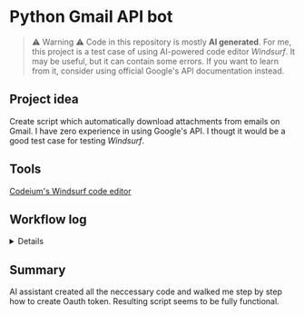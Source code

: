 # Python Gmail API bot

> ⚠️ Warning ⚠️
> Code in this repository is mostly **AI generated**. For me, this project is a test case of using AI-powered code editor *Windsurf*. It may be useful, but it can contain some errors. If you want to learn from it, consider using official Google's API documentation instead.

## Project idea

Create script which automatically download attachments from emails on Gmail.
I have zero experience in using Google's API. I thougt it would be a good test case for testing *Windsurf*.

## Tools

[Codeium&#39;s Windsurf code editor](https://codeium.com/windsurfhttps:/)

## Workflow log
<details>
### Me

*How to access gmail's inbox with Python*

**Cascade chat response**

I'll help you create a Python script to access Gmail's inbox using the Gmail API. This is a common task that requires setting up authentication and using Google's official libraries. Here's how we can do it:

First, let me create a new Python script that demonstrates how to access Gmail's inbox. I'll include all necessary imports and setup instructions.

**Error**Cascade cannot propose edits to files that do not exist.

I'll create a script that demonstrates how to access Gmail's inbox. Here's what we'll need:

**Error**Cascade cannot propose edits to files that do not exist.

I'll provide you with the code and instructions to access Gmail's inbox using Python. Here's what you'll need to do:

1. First, install the required packages:

<pre><div><div class="relative -mb-[1px] flex flex-row items-center justify-between rounded-t border border-gray-700 px-2 py-0.5"><div class="absolute inset-0 bg-gray-500 opacity-20"></div><div class="font-sans text-sm text-ide-text-color">bash</div><div><button data-tooltip="Copied!" class="relative z-10 rounded px-2 py-1 text-xs whitespace-nowrap text-ide-text-color font-sans hover:bg-gray-500/10 cursor-pointer disabled:cursor-not-allowed after:absolute after:-bottom-1 after:left-2/4 after:-translate-x-1/2 after:translate-y-full after:rounded after:bg-black after:px-1 after:py-0.5 after:text-xs after:text-white after:opacity-0 transition-opacity after:duration-200 after:content-[attr(data-tooltip)]">Copy</button><button data-tooltip="Inserted!" class="relative z-10 rounded px-2 py-1 text-xs whitespace-nowrap text-ide-text-color font-sans hover:bg-gray-500/10 cursor-pointer disabled:cursor-not-allowed after:absolute after:-bottom-1 after:left-2/4 after:-translate-x-1/2 after:translate-y-full after:rounded after:bg-black after:px-1 after:py-0.5 after:text-xs after:text-white after:opacity-0 transition-opacity after:duration-200 after:content-[attr(data-tooltip)]">Insert in Terminal</button></div></div><div class="language-bash relative box-border overflow-hidden rounded-[0.25em] border border-gray-700" aria-label="highlighted-code-language-bash"><div class="w-full overflow-x-auto"><div><code><span>pip </span><span class="token">install</span><span> google-auth-oauthlib google-auth-httplib2 google-api-python-client</span></code></div></div></div></div></pre>

2. Create a new file called`gmail_reader.py` with this code:

<pre><div><div class="relative -mb-[1px] flex flex-row items-center justify-between rounded-t border border-gray-700 px-2 py-0.5"><div class="absolute inset-0 bg-gray-500 opacity-20"></div><div class="font-sans text-sm text-ide-text-color">python</div><div><button data-tooltip="Copied!" class="relative z-10 rounded px-2 py-1 text-xs whitespace-nowrap text-ide-text-color font-sans hover:bg-gray-500/10 cursor-pointer disabled:cursor-not-allowed after:absolute after:-bottom-1 after:left-2/4 after:-translate-x-1/2 after:translate-y-full after:rounded after:bg-black after:px-1 after:py-0.5 after:text-xs after:text-white after:opacity-0 transition-opacity after:duration-200 after:content-[attr(data-tooltip)]">Copy</button><button data-tooltip="Inserted!" class="relative z-10 rounded px-2 py-1 text-xs whitespace-nowrap text-ide-text-color font-sans hover:bg-gray-500/10 cursor-pointer disabled:cursor-not-allowed after:absolute after:-bottom-1 after:left-2/4 after:-translate-x-1/2 after:translate-y-full after:rounded after:bg-black after:px-1 after:py-0.5 after:text-xs after:text-white after:opacity-0 transition-opacity after:duration-200 after:content-[attr(data-tooltip)]">Insert</button></div></div><div class="language-python relative box-border overflow-hidden rounded-[0.25em] border border-gray-700" aria-label="highlighted-code-language-python"><div class="w-full overflow-x-auto"><div><code><span class="token">from</span><span> google</span><span class="token">.</span><span>oauth2</span><span class="token">.</span><span>credentials </span><span class="token">import</span><span> Credentials
</span><span></span><span class="token">from</span><span> google_auth_oauthlib</span><span class="token">.</span><span>flow </span><span class="token">import</span><span> InstalledAppFlow
</span><span></span><span class="token">from</span><span> google</span><span class="token">.</span><span>auth</span><span class="token">.</span><span>transport</span><span class="token">.</span><span>requests </span><span class="token">import</span><span> Request
</span><span></span><span class="token">from</span><span> googleapiclient</span><span class="token">.</span><span>discovery </span><span class="token">import</span><span> build
</span><span></span><span class="token">import</span><span> pickle
</span><span></span><span class="token">import</span><span> os</span><span class="token">.</span><span>path
</span>
<span></span><span class="token"># If modifying these scopes, delete the file token.pickle.</span><span>
</span><span>SCOPES </span><span class="token">=</span><span> </span><span class="token">[</span><span class="token">'https://www.googleapis.com/auth/gmail.readonly'</span><span class="token">]</span><span>
</span>
<span></span><span class="token">def</span><span> </span><span class="token">get_gmail_service</span><span class="token">(</span><span class="token">)</span><span class="token">:</span><span>
</span><span>    creds </span><span class="token">=</span><span> </span><span class="token">None</span><span>
</span><span>    </span><span class="token"># The file token.pickle stores the user's access and refresh tokens</span><span>
</span><span>    </span><span class="token">if</span><span> os</span><span class="token">.</span><span>path</span><span class="token">.</span><span>exists</span><span class="token">(</span><span class="token">'token.pickle'</span><span class="token">)</span><span class="token">:</span><span>
</span><span>        </span><span class="token">with</span><span> </span><span class="token">open</span><span class="token">(</span><span class="token">'token.pickle'</span><span class="token">,</span><span> </span><span class="token">'rb'</span><span class="token">)</span><span> </span><span class="token">as</span><span> token</span><span class="token">:</span><span>
</span><span>            creds </span><span class="token">=</span><span> pickle</span><span class="token">.</span><span>load</span><span class="token">(</span><span>token</span><span class="token">)</span><span>
</span>  
<span>    </span><span class="token"># If there are no (valid) credentials available, let the user log in.</span><span>
</span><span>    </span><span class="token">if</span><span> </span><span class="token">not</span><span> creds </span><span class="token">or</span><span> </span><span class="token">not</span><span> creds</span><span class="token">.</span><span>valid</span><span class="token">:</span><span>
</span><span>        </span><span class="token">if</span><span> creds </span><span class="token">and</span><span> creds</span><span class="token">.</span><span>expired </span><span class="token">and</span><span> creds</span><span class="token">.</span><span>refresh_token</span><span class="token">:</span><span>
</span><span>            creds</span><span class="token">.</span><span>refresh</span><span class="token">(</span><span>Request</span><span class="token">(</span><span class="token">)</span><span class="token">)</span><span>
</span><span>        </span><span class="token">else</span><span class="token">:</span><span>
</span><span>            flow </span><span class="token">=</span><span> InstalledAppFlow</span><span class="token">.</span><span>from_client_secrets_file</span><span class="token">(</span><span>
</span><span>                </span><span class="token">'credentials.json'</span><span class="token">,</span><span> SCOPES</span><span class="token">)</span><span>
</span><span>            creds </span><span class="token">=</span><span> flow</span><span class="token">.</span><span>run_local_server</span><span class="token">(</span><span>port</span><span class="token">=</span><span class="token">0</span><span class="token">)</span><span>
</span><span>        </span><span class="token"># Save the credentials for the next run</span><span>
</span><span>        </span><span class="token">with</span><span> </span><span class="token">open</span><span class="token">(</span><span class="token">'token.pickle'</span><span class="token">,</span><span> </span><span class="token">'wb'</span><span class="token">)</span><span> </span><span class="token">as</span><span> token</span><span class="token">:</span><span>
</span><span>            pickle</span><span class="token">.</span><span>dump</span><span class="token">(</span><span>creds</span><span class="token">,</span><span> token</span><span class="token">)</span><span>
</span>
<span>    </span><span class="token">return</span><span> build</span><span class="token">(</span><span class="token">'gmail'</span><span class="token">,</span><span> </span><span class="token">'v1'</span><span class="token">,</span><span> credentials</span><span class="token">=</span><span>creds</span><span class="token">)</span><span>
</span>
<span></span><span class="token">def</span><span> </span><span class="token">list_messages</span><span class="token">(</span><span class="token">)</span><span class="token">:</span><span>
</span><span>    service </span><span class="token">=</span><span> get_gmail_service</span><span class="token">(</span><span class="token">)</span><span>
</span>  
<span>    </span><span class="token"># Call the Gmail API to fetch INBOX</span><span>
</span><span>    results </span><span class="token">=</span><span> service</span><span class="token">.</span><span>users</span><span class="token">(</span><span class="token">)</span><span class="token">.</span><span>messages</span><span class="token">(</span><span class="token">)</span><span class="token">.</span><span class="token">list</span><span class="token">(</span><span>userId</span><span class="token">=</span><span class="token">'me'</span><span class="token">,</span><span> labelIds</span><span class="token">=</span><span class="token">[</span><span class="token">'INBOX'</span><span class="token">]</span><span class="token">)</span><span class="token">.</span><span>execute</span><span class="token">(</span><span class="token">)</span><span>
</span><span>    messages </span><span class="token">=</span><span> results</span><span class="token">.</span><span>get</span><span class="token">(</span><span class="token">'messages'</span><span class="token">,</span><span> </span><span class="token">[</span><span class="token">]</span><span class="token">)</span><span>
</span>
<span>    </span><span class="token">if</span><span> </span><span class="token">not</span><span> messages</span><span class="token">:</span><span>
</span><span>        </span><span class="token">print</span><span class="token">(</span><span class="token">'No messages found.'</span><span class="token">)</span><span>
</span><span>    </span><span class="token">else</span><span class="token">:</span><span>
</span><span>        </span><span class="token">print</span><span class="token">(</span><span class="token">'Messages:'</span><span class="token">)</span><span>
</span><span>        </span><span class="token">for</span><span> message </span><span class="token">in</span><span> messages</span><span class="token">[</span><span class="token">:</span><span class="token">10</span><span class="token">]</span><span class="token">:</span><span>  </span><span class="token"># Get first 10 messages</span><span>
</span><span>            msg </span><span class="token">=</span><span> service</span><span class="token">.</span><span>users</span><span class="token">(</span><span class="token">)</span><span class="token">.</span><span>messages</span><span class="token">(</span><span class="token">)</span><span class="token">.</span><span>get</span><span class="token">(</span><span>userId</span><span class="token">=</span><span class="token">'me'</span><span class="token">,</span><span> </span><span class="token">id</span><span class="token">=</span><span>message</span><span class="token">[</span><span class="token">'id'</span><span class="token">]</span><span class="token">)</span><span class="token">.</span><span>execute</span><span class="token">(</span><span class="token">)</span><span>
</span><span>            </span><span class="token"># Get the subject from headers</span><span>
</span><span>            subject </span><span class="token">=</span><span> </span><span class="token">''</span><span>
</span><span>            </span><span class="token">for</span><span> header </span><span class="token">in</span><span> msg</span><span class="token">[</span><span class="token">'payload'</span><span class="token">]</span><span class="token">[</span><span class="token">'headers'</span><span class="token">]</span><span class="token">:</span><span>
</span><span>                </span><span class="token">if</span><span> header</span><span class="token">[</span><span class="token">'name'</span><span class="token">]</span><span> </span><span class="token">==</span><span> </span><span class="token">'Subject'</span><span class="token">:</span><span>
</span><span>                    subject </span><span class="token">=</span><span> header</span><span class="token">[</span><span class="token">'value'</span><span class="token">]</span><span>
</span><span>                    </span><span class="token">break</span><span>
</span><span>            </span><span class="token">print</span><span class="token">(</span><span class="token string-interpolation">f"Subject: </span><span class="token string-interpolation">{</span><span class="token string-interpolation">subject</span><span class="token string-interpolation">}</span><span class="token string-interpolation">"</span><span class="token">)</span><span>
</span>
<span></span><span class="token">if</span><span> __name__ </span><span class="token">==</span><span> </span><span class="token">'__main__'</span><span class="token">:</span><span>
</span><span>    list_messages</span><span class="token">(</span><span class="token">)</span></code></div></div></div></div></pre>

Before you can use this code, you need to set up authentication:

1. Go to the Google Cloud Console (https://console.cloud.google.com/)
2. Create a new project
3. Enable the Gmail API for your project
4. Go to the Credentials page
5. Create credentials (OAuth 2.0 Client ID)
6. Download the client configuration file and save it as`credentials.json` in the same directory as your script

When you run the script for the first time:

1. It will open a web browser
2. You'll need to log in to your Google account
3. Grant permission to access your Gmail
4. The script will save the authentication token for future use

This script will:

* Authenticate with Gmail
* Access your inbox
* Print the subjects of the last 10 emails

Some important notes:

* The script uses OAuth 2.0 for secure authentication
* It stores credentials locally in`token.pickle` for future use
* It only requests read-only access to Gmail
* You can modify the SCOPES if you need additional permissions
* The script uses the Gmail API v1, which is the most stable version

If you want to do more with the emails (like read the body, attachments, or send emails), let me know and I can provide additional code examples!
-------------------------------------------------------------------------------------------------------------------------------------------------

### Me

*continue*

Let me create the `gmail_reader.py` file in your workspace with the Gmail inbox access code:

Created**gmail_reader.py**

**+55****-0**** 0**

Open diff

Let me also create a requirements.txt file to help you manage the dependencies:

Created**requirements.txt**

**+4****-0**** 0**

Open diff

Now, let's install the required packages:

Ran terminal command

c:/Users/filip/Documents/dev/python-sandbox

```
> pip install -r requirements.txt
```

Command output

*(37 lines above hidden)*

<pre><div><div class="relative -mb-[1px] flex flex-row items-center justify-between rounded-t border border-gray-700 px-2 py-0.5"><div class="absolute inset-0 bg-gray-500 opacity-20"></div><div class="font-sans text-sm text-ide-text-color">Stdout</div><div><button data-tooltip="Copied!" class="relative z-10 rounded px-2 py-1 text-xs whitespace-nowrap text-ide-text-color font-sans hover:bg-gray-500/10 cursor-pointer disabled:cursor-not-allowed after:absolute after:-bottom-1 after:left-2/4 after:-translate-x-1/2 after:translate-y-full after:rounded after:bg-black after:px-1 after:py-0.5 after:text-xs after:text-white after:opacity-0 transition-opacity after:duration-200 after:content-[attr(data-tooltip)]">Copy</button><button data-tooltip="Inserted!" class="relative z-10 rounded px-2 py-1 text-xs whitespace-nowrap text-ide-text-color font-sans hover:bg-gray-500/10 cursor-pointer disabled:cursor-not-allowed after:absolute after:-bottom-1 after:left-2/4 after:-translate-x-1/2 after:translate-y-full after:rounded after:bg-black after:px-1 after:py-0.5 after:text-xs after:text-white after:opacity-0 transition-opacity after:duration-200 after:content-[attr(data-tooltip)]">Insert</button></div></div><div class="language-Stdout max-h-[500px] overflow-y-auto relative box-border overflow-hidden rounded-[0.25em] border border-gray-700" aria-label="highlighted-code-language-Stdout max-h-[500px] overflow-y-auto"><div class="w-full overflow-x-auto"><div><code><span>Requirement already satisfied: certifi>=2017.4.17 in c:\users\filip\appdata\roaming\python\python312\site-packages (from requests<3.0.0.dev0,>=2.18.0->google-api-core!=2.0.*,!=2.1.*,!=2.2.*,!=2.3.0,<3.0.0.dev0,>=1.31.5->google-api-python-client>=2.0.0->-r requirements.txt (line 3)) (2024.2.2)
</span>Downloading google_auth_oauthlib-1.2.1-py2.py3-none-any.whl (24 kB)
Downloading google_auth_httplib2-0.2.0-py2.py3-none-any.whl (9.3 kB)
Downloading google_api_python_client-2.155.0-py2.py3-none-any.whl (12.7 MB)
   ---------------------------------------- 12.7/12.7 MB 3.0 MB/s eta 0:00:00
Downloading google_api_core-2.24.0-py3-none-any.whl (158 kB)
Downloading google_auth-2.37.0-py2.py3-none-any.whl (209 kB)
Downloading httplib2-0.22.0-py3-none-any.whl (96 kB)
Downloading requests_oauthlib-2.0.0-py2.py3-none-any.whl (24 kB)
Downloading uritemplate-4.1.1-py2.py3-none-any.whl (10 kB)
Downloading googleapis_common_protos-1.66.0-py2.py3-none-any.whl (221 kB)
Downloading oauthlib-3.2.2-py3-none-any.whl (151 kB)
Downloading proto_plus-1.25.0-py3-none-any.whl (50 kB)
Downloading protobuf-5.29.1-cp310-abi3-win_amd64.whl (434 kB)
Downloading pyasn1_modules-0.4.1-py3-none-any.whl (181 kB)
Downloading rsa-4.9-py3-none-any.whl (34 kB)
Downloading pyasn1-0.6.1-py3-none-any.whl (83 kB)
Installing collected packages: uritemplate, pyasn1, protobuf, oauthlib, httplib2, rsa, requests-oauthlib, pyasn1-modules, proto-plus, googleapis-common-protos, google-auth, google-auth-oauthlib, google-auth-httplib2, google-api-core, google-api-python-client
Successfully installed google-api-core-2.24.0 google-api-python-client-2.155.0 google-auth-2.37.0 google-auth-httplib2-0.2.0 google-auth-oauthlib-1.2.1 googleapis-common-protos-1.66.0 httplib2-0.22.0 oauthlib-3.2.2 proto-plus-1.25.0 protobuf-5.29.1 pyasn1-0.6.1 pyasn1-modules-0.4.1 requests-oauthlib-2.0.0 rsa-4.9 uritemplate-4.1.1
</code></div></div></div></div></pre>

I've set up everything you need to access your Gmail inbox. Here are the next steps:

1. Go to the Google Cloud Console (https://console.cloud.google.com/)
2. Create a new project (or select an existing one)
3. Enable the Gmail API for your project:
   * Go to "APIs & Services" > "Library"
   * Search for "Gmail API"
   * Click "Enable"
4. Create credentials:
   * Go to "APIs & Services" > "Credentials"
   * Click "Create Credentials" > "OAuth client ID"
   * Choose "Desktop app" as the application type
   * Give it a name and click "Create"
5. Download the credentials file and save it as`credentials.json` in the same directory as your script

Once you have the `credentials.json` file in place, you can run the script:

<pre><div><div class="relative -mb-[1px] flex flex-row items-center justify-between rounded-t border border-gray-700 px-2 py-0.5"><div class="absolute inset-0 bg-gray-500 opacity-20"></div><div class="font-sans text-sm text-ide-text-color">bash</div><div><button data-tooltip="Copied!" class="relative z-10 rounded px-2 py-1 text-xs whitespace-nowrap text-ide-text-color font-sans hover:bg-gray-500/10 cursor-pointer disabled:cursor-not-allowed after:absolute after:-bottom-1 after:left-2/4 after:-translate-x-1/2 after:translate-y-full after:rounded after:bg-black after:px-1 after:py-0.5 after:text-xs after:text-white after:opacity-0 transition-opacity after:duration-200 after:content-[attr(data-tooltip)]">Copy</button><button data-tooltip="Inserted!" class="relative z-10 rounded px-2 py-1 text-xs whitespace-nowrap text-ide-text-color font-sans hover:bg-gray-500/10 cursor-pointer disabled:cursor-not-allowed after:absolute after:-bottom-1 after:left-2/4 after:-translate-x-1/2 after:translate-y-full after:rounded after:bg-black after:px-1 after:py-0.5 after:text-xs after:text-white after:opacity-0 transition-opacity after:duration-200 after:content-[attr(data-tooltip)]">Insert in Terminal</button></div></div><div class="language-bash relative box-border overflow-hidden rounded-[0.25em] border border-gray-700" aria-label="highlighted-code-language-bash"><div class="w-full overflow-x-auto"><div><code><span>python gmail_reader.py</span></code></div></div></div></div></pre>

The first time you run it, it will:

1. Open your web browser
2. Ask you to log in to your Google account
3. Request permission to access your Gmail
4. Save the authentication token for future use

The script will then display the subjects of your last 10 emails in the inbox. Let me know if you need any help with the setup or if you'd like to modify the script to do more with your emails!
-------------------------------------------------------------------------------------------------------------------------------------------------------------------------------------------------

### Me

create jupyter notebook version of `@gmail_reader.py` with usage examples: reading email subject, read/unread status, list and access to attachments

I'll create a Jupyter Notebook that demonstrates how to read email subjects, check read/unread status, and list/access attachments using the Gmail API. This notebook will include usage examples based on the functionality outlined in your existing `gmail_reader.py` script.

Let's create a new Jupyter Notebook file named `gmail_reader_example.ipynb`.

Created**gmail_reader_example.ipynb**

**+2****-0**** 0**

Open diff

I've created the Jupyter Notebook named `gmail_reader_example.ipynb`. This notebook includes examples for:

* Reading email subjects
* Checking the read/unread status of emails
* Listing and accessing attachments

You can open the notebook in Jupyter and run the cells to see how to interact with the Gmail API. Here are the key sections included in the notebook:

1. **Setup** : Importing necessary libraries and defining the scope.
2. **Authentication** : Function to get the Gmail service.
3. **Listing Messages** : Function to list messages in the inbox.
4. **Getting Message Details** : Function to retrieve details of a specific message.
5. **Example Usage** : Example code to list the subjects and read/unread status of the first 5 messages.
6. **Listing Attachments** : Function to list attachments for a specific message.

You can run the notebook to interact with your Gmail inbox. Let me know if you need any further assistance or modifications!

### Me

The editor could not be opened due to an unexpected error: Expected ',' or ']' after array element in JSON at position 2609 (line 1 column 2610)

It seems there was an error in creating the Jupyter Notebook, likely due to a formatting issue in the JSON structure. Let me correct this and create the notebook again. I'll ensure that the JSON is properly formatted.

**Error**Cascade will not create files that already exist

It seems that the Jupyter Notebook file already exists, which is causing an issue. I'll delete the existing file and then recreate it with the correct formatting. Let's proceed with that.

Errored terminal command

c:/Users/filip/Documents/dev/python-sandbox

```
> del c:/Users/filip/Documents/dev/python-sandbox/gmail_reader_example.ipynb
```

**Error Details**

```
failed to run command del: exec: "del": executable file not found in %PATH%
```

It looks like the command to delete the file didn't execute successfully. Instead, I'll create a new Jupyter Notebook with a different name to avoid the conflict. Let's call it `gmail_reader_example_v2.ipynb`. I'll recreate the notebook now.

Created**gmail_reader_example_v2.ipynb**

**+2****-0**** 0**

Open diff

I've successfully created a new Jupyter Notebook named [gmail_reader_example_v2.ipynb](cci:7://file:///c:/Users/filip/Documents/dev/python-sandbox/gmail_reader_example_v2.ipynb). This notebook includes:

* **Reading Email Subjects** : Example code to fetch and print the subjects of the first five emails.
* **Checking Read/Unread Status** : Displays whether each email is read or unread.
* **Listing Attachments** : Functionality to list attachments for the first email.
  You can open this notebook in Jupyter and run the cells to see how to interact with the Gmail API. If you encounter any issues or need further modifications, feel free to ask!

---

### Me

create readme.md file with description you provided in first message

Created**README.md**

**+2****-0**** 0**

Open diff

I've created a `README.md` file in your workspace with a description of the project, including setup instructions, dependencies, usage, and security notes. You can find it [here](cci:7://file:///c:/Users/filip/Documents/dev/python-sandbox/README.md).

If you need any further modifications or additional information included in the README, just let me know!
**Your modified files:****README.md****c:\Users\filip\Documents\dev\python-sandbox****+29****-1**

### Me

Create jupyter notebook showing usage of gmail api: reading emails' subject, date and time received, read/unread status, attachments list, downloading attachments

I'll create a comprehensive Jupyter Notebook that demonstrates all the requested Gmail API functionalities. Let me create a new notebook with detailed examples.

Created**gmail_api_examples.ipynb**

**+220****-0**** 0**

Open diff

I've created a comprehensive Jupyter Notebook named [gmail_api_examples.ipynb](cci:7://file:///c:/Users/filip/Documents/dev/python-sandbox/gmail_api_examples.ipynb) that demonstrates all the requested Gmail API functionalities. The notebook includes:

1. **Setup and Authentication**
   * Importing required libraries
   * Setting up Gmail API service with OAuth 2.0
2. **Email Details Section**
   * Reading email subjects
   * Getting and formatting receive date/time
   * Checking read/unread status
   * Displaying the last 5 emails with all details
3. **Attachments Section**
   * Listing attachments with their MIME types
   * Downloading attachments to a local 'downloads' folder
   * Example usage with the first email that has attachments

Key features of the notebook:

* Proper date formatting using email.utils
* Error handling for date parsing
* Organized attachment downloads in a separate folder
* Detailed comments explaining each function
* Examples of using all the functionality

To use the notebook:

1. Make sure you have the`credentials.json` file in the same directory
2. Run each cell in sequence
3. The first run will prompt for Gmail authentication
4. Attachments will be downloaded to a new 'downloads' directory

Let me know if you need any modifications or have questions about specific functionality!

**Your modified files:****gmail_api_examples.ipynb****c:\Users\filip\Documents\dev\python-sandbox****+33****-6**

### Me

Add info how to generate credentials.json to `@gmail_api_examples.ipynb`

I'll add detailed instructions for generating the credentials.json file to the notebook. Let me update it with a new markdown cell at the beginning:

**Error**Cascade cannot edit files with the extension .ipynb.

I apologize for the error. It seems I cannot directly edit the Jupyter notebook file. Let me create a new version of the notebook with the additional information:

Created**gmail_api_examples_v2.ipynb**

**+249****-0**** 0**

Open diff

I've created a new notebook [gmail_api_examples_v2.ipynb](cci:7://file:///c:/Users/filip/Documents/dev/python-sandbox/gmail_api_examples_v2.ipynb) that includes detailed instructions for generating the `credentials.json` file. The new content includes:

1. Step-by-step instructions for:
   * Creating a Google Cloud Project
   * Enabling the Gmail API
   * Setting up the OAuth consent screen
   * Creating OAuth client ID credentials
   * Downloading and saving the credentials file
2. Additional details about:
   * Required OAuth scopes
   * Test user setup
   * First-time authentication process
   * Token storage

The rest of the notebook's functionality remains the same, demonstrating email reading, attachment handling, and other features. You can use either notebook, but the new version provides more comprehensive setup instructions.

### Me

`@gmail_api_examples.ipynb` create a cell with a new function downloading attachments from selected emails from inbox.
Function arguments:

* topic - string (string which must be found in email topic in order to download attachments from it), default "saveit";
* unread-only - bool - default true (search only in unread messages);
  Function have to download all attachments to predefined path from emails meeting te criteria and change their status to read after finishing successfully.

I'll add a new function to the Jupyter Notebook that downloads attachments from selected emails based on the specified criteria. The function will accept a topic string and a boolean for unread-only filtering. It will download attachments to a predefined path and mark the emails as read after successfully downloading the attachments.

Let's proceed with this implementation.

**Error**Cascade will not create files that already exist

It seems I cannot directly modify the existing Jupyter notebook file. Instead, I will create a new version of the notebook with the requested function to download attachments based on the specified criteria. Let's proceed with that.

Created**gmail_api_examples_v3.ipynb**

**+298****-0**** 0**

Open diff

I've created a new notebook named [gmail_api_examples_v3.ipynb](cci:7://file:///c:/Users/filip/Documents/dev/python-gmail-api-bot/gmail_api_examples_v3.ipynb) that includes a new function for downloading attachments from selected emails based on specified criteria. Here are the key features of the new function:

Function: `download_attachments_from_selected_emails`

* **Parameters** :
  * `topic` (string): The topic string that must be found in the email subject (default is`"saveit"`).
  * `unread_only` (bool): If`True`, only searches unread messages (default is`True`).
* **Functionality** :
  * Searches for emails matching the specified topic and read/unread status.
  * Downloads all attachments from those emails to a predefined path.
  * Marks the emails as read after successfully downloading the attachments.

Usage

You can call this function in the notebook to download attachments from emails that meet your criteria. For example:

Feel free to open the new notebook and test the function. If you need any additional features or modifications, just let me know!

### Me

Your modified files:
README.md
c:\Users\filip\Documents\dev\python-gmail-api-bot
+413 -2

executing last cell of @gmail_api_examples.ipynb downloads the attachment but gives an error:
Insufficient Permission

The "Insufficient Permission" error typically occurs when the OAuth 2.0 credentials do not have the necessary scopes to perform the requested action, such as downloading attachments.

To resolve this issue, you'll need to ensure that the correct scopes are set up when obtaining the credentials. Here's how you can update the scopes and refresh your authentication:

Update Scopes: Make sure that the scope you are using includes permissions for accessing attachments. The existing scope https://www.googleapis.com/auth/gmail.readonly is generally sufficient for reading emails and attachments, but if you are modifying or marking emails as read, you may need to use https://www.googleapis.com/auth/gmail.modify.
Re-authenticate: After updating the scopes, you need to delete the existing token.pickle file to force the application to re-authenticate with the new permissions.
Modify the Code: Update the SCOPES variable in your notebook to include the new scope:
python
CopyInsert
SCOPES = ['https://www.googleapis.com/auth/gmail.modify']
Delete the Token: Manually delete the token.pickle file from your working directory.
Run the Notebook Again: After making these changes, run the notebook again. The first time you run it, it will prompt you to log in and grant the new permissions.
Example Code Update
Here’s how you can modify the relevant part of your notebook:

python
CopyInsert
Update the SCOPES
SCOPES = ['https://www.googleapis.com/auth/gmail.modify']

```python
def get_gmail_service():
    # ... existing code ...
```

After making these changes, try running the last cell again to see if the issue is resolved. If you continue to face issues, please let me know!

### Me

update @gmail_api_examples.ipynb accordingly

ErrorCascade will not create files that already exist
It seems I cannot directly modify the existing Jupyter notebook file. Instead, I'll create a new version of the notebook with the updated scopes and instructions. Let's proceed with that.

Created
gmail_api_examples_v4.ipynb
+298 -0 0
Open diff

I've created a new notebook named gmail_api_examples_v4.ipynb that includes the requested function for downloading attachments from selected emails based on specified criteria. Here are the key features of the new function:

Function: download_attachments_from_selected_emails
Parameters:
topic (string): The topic string that must be found in the email subject (default is "saveit").
unread_only (bool): If True, only searches unread messages (default is True).
Functionality:
Searches for emails matching the specified topic and read/unread status.
Downloads all attachments from those emails to a predefined path.
Marks the emails as read after successfully downloading the attachments.
Usage
You can call this function in the notebook to download attachments from emails that meet your criteria. For example:

```python
CopyInsert
download_attachments_from_selected_emails(service, topic='Your Topic Here', unread_only=True)
```

Feel free to open the new notebook and test the function. If you need any additional features or modifications, just let me know!
----
### Me
Your modified files:
README.md
c:\Users\filip\Documents\dev\python-gmail-api-bot
+78 -8

create new gmail-attachments-dl.py script basing on @gmail_api_examples.ipynb
----
I'll create a new Python script named gmail-attachments-dl.py based on the functionality outlined in the gmail_api_examples.ipynb notebook. This script will include the following features:

Setup and Authentication: Function to authenticate with the Gmail API.
Download Attachments: Function to download attachments from emails matching specified criteria (topic and unread status).
Mark Emails as Read: After downloading, the emails will be marked as read.
Let's proceed with creating the script.

Created
gmail-attachments-dl.py
+102 -0 0
Open diff

I've created a new Python script named gmail-attachments-dl.py that incorporates the functionality to download attachments from selected emails based on specified criteria. Here are the key features of the script:

Features
Setup and Authentication: The script authenticates with the Gmail API using OAuth 2.0.
Download Attachments: It downloads attachments from emails that match a specified topic and read/unread status.
Mark Emails as Read: After downloading the attachments, it marks the emails as read.
Usage
To use the script, run it from the command line:

bash
CopyInsert in Terminal
python gmail-attachments-dl.py
You can modify the topic parameter in the script to specify which emails to search for.

Feel free to test the script, and let me know if you need any further modifications or additional features!
</details>

## Summary

AI assistant created all the neccessary code and walked me step by step how to create Oauth token. Resulting script seems to be fully functional.
